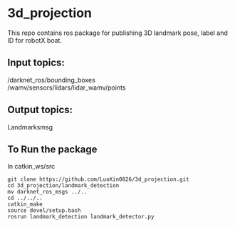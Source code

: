 # 3d_projection
This repo contains ros package for publishing 3D landmark pose, label and ID for robotX boat.

## Input topics:
/darknet_ros/bounding_boxes<br/> 
/wamv/sensors/lidars/lidar_wamv/points<br/> 

## Output topics:
Landmarksmsg

## To Run the package
In catkin_ws/src
```
git clone https://github.com/LuoXin0826/3d_projection.git
cd 3d_projection/landmark_detection
mv darknet_ros_msgs ../..
cd ../../..
catkin_make
source devel/setup.bash
rosrun landmark_detection landmark_detector.py
```
